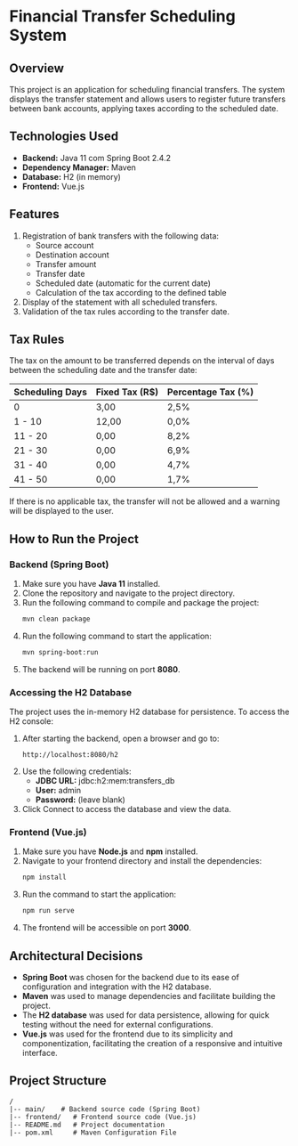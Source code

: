 # Financial Transfer Scheduling System

## Overview
This project is an application for scheduling financial transfers. The system displays the transfer statement and allows users to register future transfers between bank accounts, applying taxes according to the scheduled date.

## Technologies Used

- **Backend:** Java 11 com Spring Boot 2.4.2
- **Dependency Manager:** Maven
- **Database:** H2 (in memory)
- **Frontend:** Vue.js

## Features

1. Registration of bank transfers with the following data:
   - Source account
   - Destination account
   - Transfer amount
   - Transfer date
   - Scheduled date (automatic for the current date)
   - Calculation of the tax according to the defined table
2. Display of the statement with all scheduled transfers.
3. Validation of the tax rules according to the transfer date.

## Tax Rules
The tax on the amount to be transferred depends on the interval of days between the scheduling date and the transfer date:

| Scheduling Days | Fixed Tax (R$) | Percentage Tax (%) |
| ------------------- |----------------|--------------------|
| 0                   | 3,00           | 2,5%               |
| 1 - 10              | 12,00          | 0,0%               |
| 11 - 20             | 0,00           | 8,2%               |
| 21 - 30             | 0,00           | 6,9%               |
| 31 - 40             | 0,00           | 4,7%               |
| 41 - 50             | 0,00           | 1,7%               |

If there is no applicable tax, the transfer will not be allowed and a warning will be displayed to the user.

## How to Run the Project

### Backend (Spring Boot)

1. Make sure you have **Java 11** installed.
2. Clone the repository and navigate to the project directory.
3. Run the following command to compile and package the project:
    ```sh
    mvn clean package
    ```
4. Run the following command to start the application:
    ```sh
    mvn spring-boot:run
    ```
5. The backend will be running on port **8080**.

### Accessing the H2 Database
The project uses the in-memory H2 database for persistence. To access the H2 console:
1. After starting the backend, open a browser and go to:
    ```
    http://localhost:8080/h2
    ```
2. Use the following credentials:
    - **JDBC URL:** jdbc:h2:mem:transfers_db
    - **User:** admin
    - **Password:** (leave blank)
3. Click Connect to access the database and view the data.

### Frontend (Vue.js)

1. Make sure you have **Node.js** and **npm** installed.
2. Navigate to your frontend directory and install the dependencies:
    ```sh
    npm install
    ```
3. Run the command to start the application:
    ```sh
    npm run serve
    ```
4. The frontend will be accessible on port **3000**.

## Architectural Decisions
- **Spring Boot** was chosen for the backend due to its ease of configuration and integration with the H2 database.
- **Maven** was used to manage dependencies and facilitate building the project.
- The **H2 database** was used for data persistence, allowing for quick testing without the need for external configurations.
- **Vue.js** was used for the frontend due to its simplicity and componentization, facilitating the creation of a responsive and intuitive interface.

## Project Structure

```
/
|-- main/    # Backend source code (Spring Boot)
|-- frontend/   # Frontend source code (Vue.js)
|-- README.md   # Project documentation
|-- pom.xml     # Maven Configuration File
```
